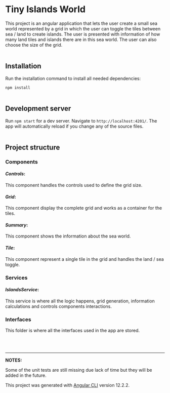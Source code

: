 # Tiny Islands World

This project is an angular application that lets the user create a small sea world represented by a grid in which the user can toggle the tiles between sea / land to create islands. The user is presented with information of how many land tiles and islands there are in this sea world. The user can also choose the size of the grid.
\
&nbsp;

## Installation

Run the installation command to install all needed dependencies:

`npm install`
\
&nbsp;

## Development server

Run `npm start` for a dev server. Navigate to `http://localhost:4201/`. The app will automatically reload if you change any of the source files.
\
&nbsp;

## Project structure

### Components

#### _Controls_:

This component handles the controls used to define the grid size.

#### _Grid_:

This component display the complete grid and works as a container for the tiles.

#### _Summary_:

This component shows the information about the sea world.

#### _Tile_:

This component represent a single tile in the grid and handles the land / sea toggle.

### Services

#### _IslandsService_:

This service is where all the logic happens, grid generation, information calculations and controls components interactions.

### Interfaces

This folder is where all the interfaces used in the app are stored.

\
&nbsp;

---

**NOTES:**

Some of the unit tests are still missing due lack of time but they will be added in the future.

This project was generated with [Angular CLI](https://github.com/angular/angular-cli) version 12.2.2.
